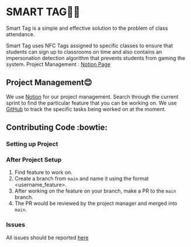 # SMART TAG😶‍🌫️
Smart Tag is a simple and effective solution to the problem of class attendance. 

Smart Tag uses NFC Tags assigned to specific classes to ensure that students can sign up to classrooms on time and also contains an impersonation detection algorithm that prevents students from gaming the system. 
Project Management : [Notion Page](https://www.notion.so/Teamspace-Home-fba74a5d54be44d49325709de4ed9b68)

## Project Management:blush: 
We use [Notion](https://www.notion.so/Teamspace-Home-fba74a5d54be44d49325709de4ed9b68) for our project management. Search through the current sprint to find the particular feature that you can be working on. We use [GitHub](https://github.com/orgs/Capstone-Projections/projects/1/views/2) to track the specific tasks being worked on at the moment. 

## Contributing Code :bowtie:

###  Setting up Project 

###  After Project Setup 
1. Find feature to work on. 
2. Create a branch from `main` and name it using the format <username_feature>.
3. After working on the feature on your branch, make a PR to the `main` branch.
4. The PR would be reviewed by the project manager and merged into `main`.

###  Issues
All issues should be reported [here](https://www.notion.so/458d2b299eb2414c86b70ac77fa4fb2c?v=cf990cad1e2241c2ac7be53e2aa43834)
